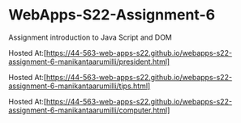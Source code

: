# WebApps-S22-Assignment-6
Assignment introduction to Java Script and DOM


Hosted At:[https://44-563-web-apps-s22.github.io/webapps-s22-assignment-6-manikantaarumilli/president.html]
 
 
 Hosted At:[https://44-563-web-apps-s22.github.io/webapps-s22-assignment-6-manikantaarumilli/tips.html]
  
  
Hosted At:[https://44-563-web-apps-s22.github.io/webapps-s22-assignment-6-manikantaarumilli/computer.html]
  
  
  
  
  
  
  
  
  
  
  
  
  
  
  
  
  
  
  
  
  
  
  
  
